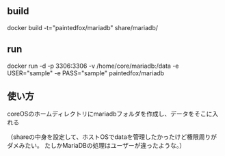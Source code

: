 
## build

docker build -t="paintedfox/mariadb" share/mariadb/ 

## run
docker run -d -p 3306:3306 -v /home/core/mariadb:/data -e USER="sample" -e PASS="sample" paintedfox/mariadb


## 使い方

coreOSのホームディレクトリにmariadbフォルダを作成し、データをそこに入れる

（shareの中身を設定して、ホストOSでdataを管理したかったけど権限周りがダメみたい。
たしかMariaDBの処理はユーザーが違ったような。）
